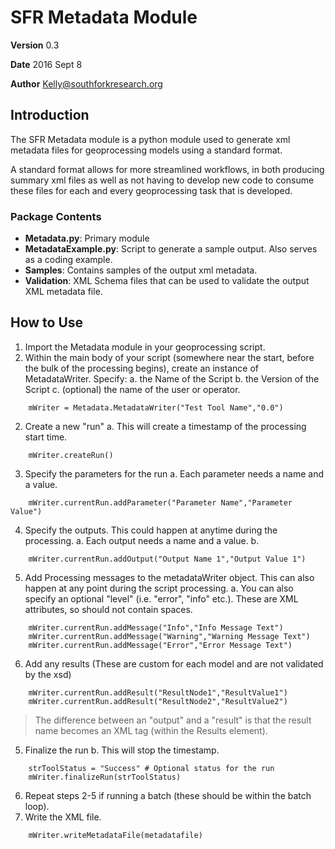 # SFR Metadata Module

**Version** 0.3

**Date** 2016 Sept 8

**Author** Kelly@southforkresearch.org 

## Introduction

The SFR Metadata module is a python module used to generate xml metadata files for geoprocessing models using a standard format. 

A standard format allows for more streamlined workflows, in both producing summary xml files as well as not having to develop new code to consume these files for each and every geoprocessing task that is developed.

### Package Contents
- **Metadata.py**: Primary module
- **MetadataExample.py**: Script to generate a sample output. Also serves as a coding example.
- **Samples**: Contains samples of the output xml metadata.
- **Validation**: XML Schema files that can be used to validate the output XML metadata file.

## How to Use

1. Import the Metadata module in your geoprocessing script.
2. Within the main body of your script (somewhere near the start, before the bulk of the processing begins), create an instance of MetadataWriter. Specify:
   a. the Name of the Script
   b. the Version of the Script
   c. (optional) the name of the user or operator.

```
    mWriter = Metadata.MetadataWriter("Test Tool Name","0.0")
```

2. Create a new "run"
   a. This will create a timestamp of the processing start time.

```
    mWriter.createRun()
```

3. Specify the parameters for the run
   a. Each parameter needs a name and a value.

```
    mWriter.currentRun.addParameter("Parameter Name","Parameter Value")
```

4. Specify the outputs. This could happen at anytime during the processing.
	a. Each output needs a name and a value.
    b. 

```
    mWriter.currentRun.addOutput("Output Name 1","Output Value 1")
```

5. Add Processing messages to the metadataWriter object. This can also happen at any point during the script processing.
   a. You can also specify an optional "level" (i.e. "error", "info" etc.). These are XML attributes, so should not contain spaces.
 
```
    mWriter.currentRun.addMessage("Info","Info Message Text")
    mWriter.currentRun.addMessage("Warning","Warning Message Text")
    mWriter.currentRun.addMessage("Error","Error Message Text")
```

6. Add any results (These are custom for each model and are not validated by the xsd)
	
```
    mWriter.currentRun.addResult("ResultNode1","ResultValue1")
    mWriter.currentRun.addResult("ResultNode2","ResultValue2")
```

> The difference between an "output" and a "result" is that the result name becomes an XML tag (within the Results element).

5. Finalize the run
   b. This will stop the timestamp.

```
    strToolStatus = "Success" # Optional status for the run
    mWriter.finalizeRun(strToolStatus)
```

6. Repeat steps 2-5 if running a batch (these should be within the batch loop).
9. Write the XML file.

```
    mWriter.writeMetadataFile(metadatafile)
```


